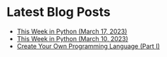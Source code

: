 # Latest Blog Posts
- [This Week in Python (March 17, 2023)](https://bas.codes/posts/this-week-python-055)
- [This Week in Python (March 10, 2023)](https://bas.codes/posts/this-week-python-054)
- [Create Your Own Programming Language (Part I)](https://bas.codes/posts/create-a-programming-language)
